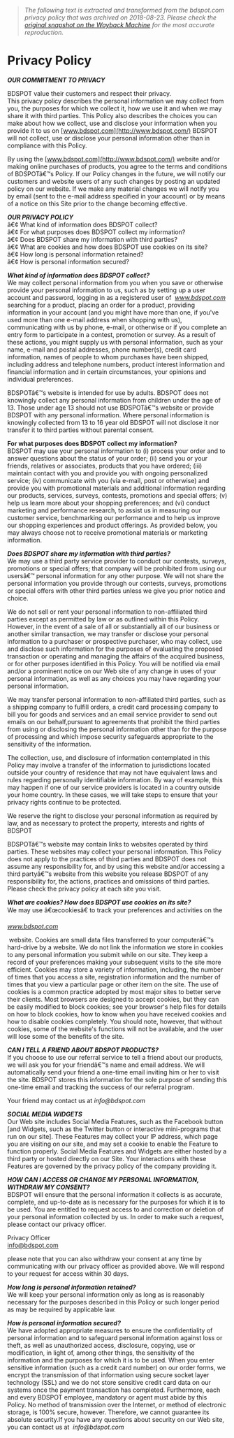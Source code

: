 > *The following text is extracted and transformed from the bdspot.com privacy policy that was archived on 2018-08-23. Please check the [original snapshot on the Wayback Machine](https://web.archive.org/web/20180823234615id_/http%3A//bdspot.com/index.php%3Froute%3Dinformation/information%26information_id%3D3) for the most accurate reproduction.*

# Privacy Policy

**_OUR COMMITMENT TO PRIVACY_**

BDSPOT value their customers and respect their privacy.  
This privacy policy describes the personal information we may collect from you, the purposes for which we collect it, how we use it and when we may share it with third parties. This Policy also describes the choices you can make about how we collect, use and disclose your information when you provide it to us on [www.bdspot.com](http://www.bdspot.com/) BDSPOT will not collect, use or disclose your personal information other than in compliance with this Policy.

  
By using the [www.bdspot.com](http://www.bdspot.com/) website and/or making online purchases of products, you agree to the terms and conditions of BDSPOTâ€™s Policy. If our Policy changes in the future, we will notify our customers and website users of any such changes by posting an updated policy on our website. If we make any material changes we will notify you by email (sent to the e-mail address specified in your account) or by means of a notice on this Site prior to the change becoming effective.

**_OUR PRIVACY POLICY_**  
â€¢ What kind of information does BDSPOT collect?   
â€¢ For what purposes does BDSPOT collect my information?   
â€¢ Does BDSPOT share my information with third parties?   
â€¢ What are cookies and how does BDSPOT use cookies on its site?   
â€¢ How long is personal information retained?   
â€¢ How is personal information secured?

  
**_What kind of information does BDSPOT collect?_**  
We may collect personal information from you when you save or otherwise provide your personal information to us, such as by setting up a user account and password, logging in as a registered user of  _www.bdspot.com_ searching for a product, placing an order for a product, providing information in your account (and you might have more than one, if you've used more than one e-mail address when shopping with us), communicating with us by phone, e-mail, or otherwise or if you complete an entry form to participate in a contest, promotion or survey. As a result of these actions, you might supply us with personal information, such as your name, e-mail and postal addresses, phone number(s), credit card information, names of people to whom purchases have been shipped, including address and telephone numbers, product interest information and financial information and in certain circumstances, your opinions and individual preferences.

  
BDSPOTâ€™s website is intended for use by adults. BDSPOT does not knowingly collect any personal information from children under the age of 13. Those under age 13 should not use BDSPOTâ€™s website or provide BDSPOT with any personal information. Where personal information is knowingly collected from 13 to 16 year old BDSPOT will not disclose it nor transfer it to third parties without parental consent.

**For what purposes does BDSPOT collect my information?**  
BDSPOT may use your personal information to (i) process your order and to answer questions about the status of your order; (ii) send you or your friends, relatives or associates, products that you have ordered; (iii) maintain contact with you and provide you with ongoing personalized service; (iv) communicate with you (via e-mail, post or otherwise) and provide you with promotional materials and additional information regarding our products, services, surveys, contests, promotions and special offers; (v) help us learn more about your shopping preferences; and (vi) conduct marketing and performance research, to assist us in measuring our customer service, benchmarking our performance and to help us improve our shopping experiences and product offerings. As provided below, you may always choose not to receive promotional materials or marketing information.

  
**_Does BDSPOT share my information with third parties?_**  
We may use a third party service provider to conduct our contests, surveys, promotions or special offers; that company will be prohibited from using our usersâ€™ personal information for any other purpose. We will not share the personal information you provide through our contests, surveys, promotions or special offers with other third parties unless we give you prior notice and choice.

  
We do not sell or rent your personal information to non-affiliated third parties except as permitted by law or as outlined within this Policy. However, in the event of a sale of all or substantially all of our business or another similar transaction, we may transfer or disclose your personal information to a purchaser or prospective purchaser, who may collect, use and disclose such information for the purposes of evaluating the proposed transaction or operating and managing the affairs of the acquired business, or for other purposes identified in this Policy. You will be notified via email and/or a prominent notice on our Web site of any change in uses of your personal information, as well as any choices you may have regarding your personal information.

  
We may transfer personal information to non-affiliated third parties, such as a shipping company to fulfill orders, a credit card processing company to bill you for goods and services and an email service provider to send out emails on our behalf,pursuant to agreements that prohibit the third parties from using or disclosing the personal information other than for the purpose of processing and which impose security safeguards appropriate to the sensitivity of the information.

The collection, use, and disclosure of information contemplated in this Policy may involve a transfer of the information to jurisdictions located outside your country of residence that may not have equivalent laws and rules regarding personally identifiable information. By way of example, this may happen if one of our service providers is located in a country outside your home country. In these cases, we will take steps to ensure that your privacy rights continue to be protected. 

We reserve the right to disclose your personal information as required by law, and as necessary to protect the property, interests and rights of BDSPOT

  
BDSPOTâ€™s website may contain links to websites operated by third parties. These websites may collect your personal information. This Policy does not apply to the practices of third parties and BDSPOT does not assume any responsibility for, and by using this website and/or accessing a third partyâ€™s website from this website you release BDSPOT of any responsibility for, the actions, practices and omissions of third parties. Please check the privacy policy at each site you visit.

**_What are cookies? How does BDSPOT use cookies on its site?_**  
We may use â€œcookiesâ€ to track your preferences and activities on the 

 _www.bdspot.com_

 website. Cookies are small data files transferred to your computerâ€™s hard-drive by a website. We do not link the information we store in cookies to any personal information you submit while on our site. They keep a record of your preferences making your subsequent visits to the site more efficient. Cookies may store a variety of information, including, the number of times that you access a site, registration information and the number of times that you view a particular page or other item on the site. The use of cookies is a common practice adopted by most major sites to better serve their clients. Most browsers are designed to accept cookies, but they can be easily modified to block cookies; see your browser's help files for details on how to block cookies, how to know when you have received cookies and how to disable cookies completely. You should note, however, that without cookies, some of the website's functions will not be available, and the user will lose some of the benefits of the site.

**_CAN I TELL A FRIEND ABOUT BDSPOT PRODUCTS?_**  
If you choose to use our referral service to tell a friend about our products, we will ask you for your friendâ€™s name and email address. We will automatically send your friend a one-time email inviting him or her to visit the site. BDSPOT stores this information for the sole purpose of sending this one-time email and tracking the success of our referral program.

  
Your friend may contact us at _info@bdspot.com_

  
**_SOCIAL MEDIA WIDGETS_**  
Our Web site includes Social Media Features, such as the Facebook button [and Widgets, such as the Twitter button or interactive mini-programs that run on our site]. These Features may collect your IP address, which page you are visiting on our site, and may set a cookie to enable the Feature to function properly. Social Media Features and Widgets are either hosted by a third party or hosted directly on our Site. Your interactions with these Features are governed by the privacy policy of the company providing it.

  
**_HOW CAN I ACCESS OR CHANGE MY PERSONAL INFORMATION, WITHDRAW MY CONSENT?_**  
BDSPOT will ensure that the personal information it collects is as accurate, complete, and up-to-date as is necessary for the purposes for which it is to be used. You are entitled to request access to and correction or deletion of your personal information collected by us. In order to make such a request, please contact our privacy officer.

Privacy Officer  
info@bdspot.com

please note that you can also withdraw your consent at any time by communicating with our privacy officer as provided above. We will respond to your request for access within 30 days.

  
**_How long is personal information retained?_**  
We will keep your personal information only as long as is reasonably necessary for the purposes described in this Policy or such longer period as may be required by applicable law.

  
**_How is personal information secured?_**  
We have adopted appropriate measures to ensure the confidentiality of personal information and to safeguard personal information against loss or theft, as well as unauthorized access, disclosure, copying, use or modification, in light of, among other things, the sensitivity of the information and the purposes for which it is to be used. When you enter sensitive information (such as a credit card number) on our order forms, we encrypt the transmission of that information using secure socket layer technology (SSL) and we do not store sensitive credit card data on our systems once the payment transaction has completed. Furthermore, each and every BDSPOT employee, mandatory or agent must abide by this Policy. No method of transmission over the Internet, or method of electronic storage, is 100% secure, however. Therefore, we cannot guarantee its absolute security.If you have any questions about security on our Web site, you can contact us at  _info@bdspot.com_
